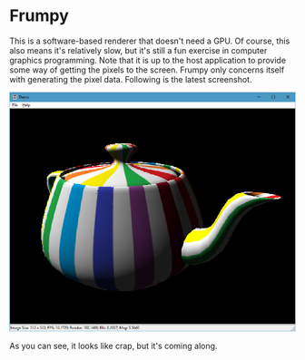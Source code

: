 # Frumpy

This is a software-based renderer that doesn't need a GPU.  Of course, this also means it's
relatively slow, but it's still a fun exercise in computer graphics programming.  Note that it
is up to the host application to provide some way of getting the pixels to the screen.  Frumpy
only concerns itself with generating the pixel data.  Following is the latest screenshot.

![snapshot](https://github.com/spencerparkin/Frumpy/blob/master/Screenshot.png?raw=true)

As you can see, it looks like crap, but it's coming along.
